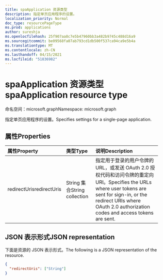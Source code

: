 ```yaml
---
title: spaApplication 资源类型
description: 指定单页应用程序的设置。
localization_priority: Normal
doc_type: resourcePageType
ms.prod: applications
author: sureshja
ms.openlocfilehash: 25f907aa8c7e5b47960bb3a482b9745c488d16a9
ms.sourcegitcommit: be09568fa07ab793cd1db500f537ca94ca9e5b4a
ms.translationtype: MT
ms.contentlocale: zh-CN
ms.lasthandoff: 04/15/2021
ms.locfileid: "51836982"
---
```

# <a name="spaapplication-resource-type"></a><span data-ttu-id="16917-103">spaApplication 资源类型</span><span class="sxs-lookup"><span data-stu-id="16917-103">spaApplication resource type</span></span>

<span data-ttu-id="16917-104">命名空间：microsoft.graph</span><span class="sxs-lookup"><span data-stu-id="16917-104">Namespace: microsoft.graph</span></span>

<span data-ttu-id="16917-105">指定单页应用程序的设置。</span><span class="sxs-lookup"><span data-stu-id="16917-105">Specifies settings for a single-page application.</span></span>

## <a name="properties"></a><span data-ttu-id="16917-106">属性</span><span class="sxs-lookup"><span data-stu-id="16917-106">Properties</span></span>

| <span data-ttu-id="16917-107">属性</span><span class="sxs-lookup"><span data-stu-id="16917-107">Property</span></span> | <span data-ttu-id="16917-108">类型</span><span class="sxs-lookup"><span data-stu-id="16917-108">Type</span></span> | <span data-ttu-id="16917-109">说明</span><span class="sxs-lookup"><span data-stu-id="16917-109">Description</span></span> |
|:---------|:-----|:------------|
| <span data-ttu-id="16917-110">redirectUris</span><span class="sxs-lookup"><span data-stu-id="16917-110">redirectUris</span></span> | <span data-ttu-id="16917-111">String 集合</span><span class="sxs-lookup"><span data-stu-id="16917-111">String collection</span></span> | <span data-ttu-id="16917-112">指定用于登录的用户令牌的 URL，或发送 OAuth 2.0 授权代码和访问令牌的重定向 URI。</span><span class="sxs-lookup"><span data-stu-id="16917-112">Specifies the URLs where user tokens are sent for sign-in, or the redirect URIs where OAuth 2.0 authorization codes and access tokens are sent.</span></span> |

## <a name="json-representation"></a><span data-ttu-id="16917-113">JSON 表示形式</span><span class="sxs-lookup"><span data-stu-id="16917-113">JSON representation</span></span>
<span data-ttu-id="16917-114">下面是资源的 JSON 表示形式。</span><span class="sxs-lookup"><span data-stu-id="16917-114">The following is a JSON representation of the resource.</span></span>

<!-- {
  "blockType": "resource",
  "optionalProperties": [
  ],
  "@odata.type": "microsoft.graph.spaApplication"
}-->

```json
{
  "redirectUris": ["String"]
}
```
